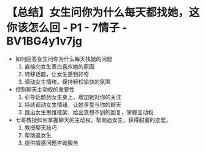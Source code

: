# 【总结】女生问你为什么每天都找她，这你该怎么回 - P1 - 7情子 - BV1BG4y1v7jg

-   如何回答女生问你为什么每天找她的问题
    1.  直接向女生表白喜欢她的原因
    2.  转移话题，让女生感到好奇
    3.  调动女生情绪，保持轻松愉快的氛围
-   控制聊天主动权的重要性
    1.  引导话题到女生身上，增加她对你的关注
    2.  持续调动女生情绪，让她享受与你的聊天
    3.  跳出女生思维框架，给出意想不到的回复，掌握主动权
-   七哥教授如何掌握聊天的主动权，帮助追女生，获得甜蜜的恋爱。
    1.  教授聊天技巧
    2.  帮助追女生
    3.  提供情感问题咨询服务